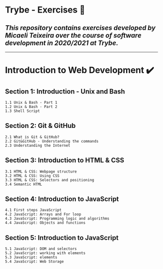 Trybe - Exercises :rocket:
==========================

## *This repository contains exercises developed by Micaeli Teixeira over the course of software development in 2020/2021 at Trybe.*

---

Introduction to Web Development :heavy_check_mark:
=================================================

Section 1: Introduction - Unix and Bash 
----------------------------------------

    1.1 Unix & Bash - Part 1
    1.2 Unix & Bash - Part 2
    1.3 Shell Script

Section 2: Git & GitHub
------------------------

    2.1 What is Git & GitHub?
    2.2 Git&GitHub - Understanding the commands
    2.3 Understanding the Internet

Section 3: Introduction to HTML & CSS
-------------------------------------

    3.1 HTML & CSS: Webpage structure
    3.2 HTML & CSS: Using CSS
    3.3 HTML & CSS: Selectors and positioning
    3.4 Semantic HTML

Section 4: Introduction to JavaScript
-------------------------------------

    4.1 First steps JavaScript
    4.2 JavaScript: Arrays and For loop
    4.3 JavaScript: Programming logic and algorithms
    4.4 JavaScript: Objects and functions

Section 5: Introduction to JavaScript
--------------------------------------

    5.1 JavaScript: DOM and selectors
    5.2 JavaScript: working with elements
    5.3 JavaScript: elements
    5.4 JavaScript: Web Storage
